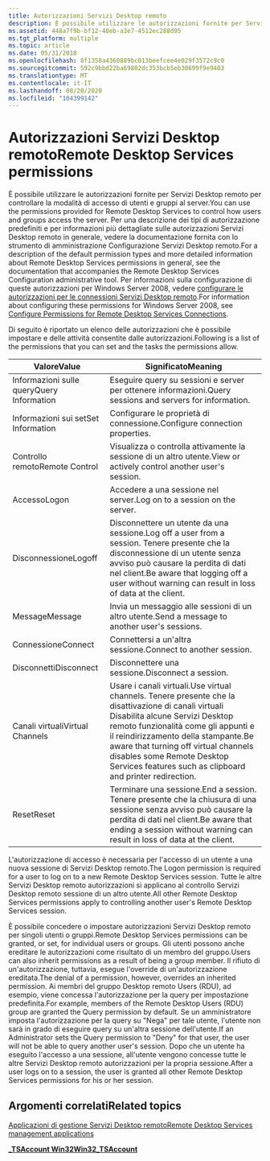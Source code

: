 ```yaml
---
title: Autorizzazioni Servizi Desktop remoto
description: È possibile utilizzare le autorizzazioni fornite per Servizi Desktop remoto per controllare la modalità di accesso di utenti e gruppi al server.
ms.assetid: 448a7f9b-bf12-48eb-a3e7-4512ec288d95
ms.tgt_platform: multiple
ms.topic: article
ms.date: 05/31/2018
ms.openlocfilehash: 8f1358a4360889bc013beefcee4e029f3572c9c0
ms.sourcegitcommit: 592c9bbd22ba69802dc353bcb5eb30699f9e9403
ms.translationtype: MT
ms.contentlocale: it-IT
ms.lasthandoff: 08/20/2020
ms.locfileid: "104399142"
---
```

# <a name="remote-desktop-services-permissions"></a><span data-ttu-id="3f771-103">Autorizzazioni Servizi Desktop remoto</span><span class="sxs-lookup"><span data-stu-id="3f771-103">Remote Desktop Services permissions</span></span>

<span data-ttu-id="3f771-104">È possibile utilizzare le autorizzazioni fornite per Servizi Desktop remoto per controllare la modalità di accesso di utenti e gruppi al server.</span><span class="sxs-lookup"><span data-stu-id="3f771-104">You can use the permissions provided for Remote Desktop Services to control how users and groups access the server.</span></span> <span data-ttu-id="3f771-105">Per una descrizione dei tipi di autorizzazione predefiniti e per informazioni più dettagliate sulle autorizzazioni Servizi Desktop remoto in generale, vedere la documentazione fornita con lo strumento di amministrazione Configurazione Servizi Desktop remoto.</span><span class="sxs-lookup"><span data-stu-id="3f771-105">For a description of the default permission types and more detailed information about Remote Desktop Services permissions in general, see the documentation that accompanies the Remote Desktop Services Configuration administrative tool.</span></span> <span data-ttu-id="3f771-106">Per informazioni sulla configurazione di queste autorizzazioni per Windows Server 2008, vedere [configurare le autorizzazioni per le connessioni Servizi Desktop remoto](/previous-versions/windows/it-pro/windows-server-2008-R2-and-2008/cc753032(v=ws.11)).</span><span class="sxs-lookup"><span data-stu-id="3f771-106">For information about configuring these permissions for Windows Server 2008, see [Configure Permissions for Remote Desktop Services Connections](/previous-versions/windows/it-pro/windows-server-2008-R2-and-2008/cc753032(v=ws.11)).</span></span>

<span data-ttu-id="3f771-107">Di seguito è riportato un elenco delle autorizzazioni che è possibile impostare e delle attività consentite dalle autorizzazioni.</span><span class="sxs-lookup"><span data-stu-id="3f771-107">Following is a list of the permissions that you can set and the tasks the permissions allow.</span></span>



| <span data-ttu-id="3f771-108">Valore</span><span class="sxs-lookup"><span data-stu-id="3f771-108">Value</span></span>                        | <span data-ttu-id="3f771-109">Significato</span><span class="sxs-lookup"><span data-stu-id="3f771-109">Meaning</span></span>                                                                                                                                                               |
|------------------------------|-----------------------------------------------------------------------------------------------------------------------------------------------------------------------|
| <span data-ttu-id="3f771-110">Informazioni sulle query</span><span class="sxs-lookup"><span data-stu-id="3f771-110">Query Information</span></span><br/> | <span data-ttu-id="3f771-111">Eseguire query su sessioni e server per ottenere informazioni.</span><span class="sxs-lookup"><span data-stu-id="3f771-111">Query sessions and servers for information.</span></span><br/>                                                                                                                |
| <span data-ttu-id="3f771-112">Informazioni sui set</span><span class="sxs-lookup"><span data-stu-id="3f771-112">Set Information</span></span><br/>   | <span data-ttu-id="3f771-113">Configurare le proprietà di connessione.</span><span class="sxs-lookup"><span data-stu-id="3f771-113">Configure connection properties.</span></span><br/>                                                                                                                           |
| <span data-ttu-id="3f771-114">Controllo remoto</span><span class="sxs-lookup"><span data-stu-id="3f771-114">Remote Control</span></span><br/>    | <span data-ttu-id="3f771-115">Visualizza o controlla attivamente la sessione di un altro utente.</span><span class="sxs-lookup"><span data-stu-id="3f771-115">View or actively control another user's session.</span></span><br/>                                                                                                           |
| <span data-ttu-id="3f771-116">Accesso</span><span class="sxs-lookup"><span data-stu-id="3f771-116">Logon</span></span><br/>             | <span data-ttu-id="3f771-117">Accedere a una sessione nel server.</span><span class="sxs-lookup"><span data-stu-id="3f771-117">Log on to a session on the server.</span></span><br/>                                                                                                                         |
| <span data-ttu-id="3f771-118">Disconnessione</span><span class="sxs-lookup"><span data-stu-id="3f771-118">Logoff</span></span><br/>            | <span data-ttu-id="3f771-119">Disconnettere un utente da una sessione.</span><span class="sxs-lookup"><span data-stu-id="3f771-119">Log off a user from a session.</span></span> <span data-ttu-id="3f771-120">Tenere presente che la disconnessione di un utente senza avviso può causare la perdita di dati nel client.</span><span class="sxs-lookup"><span data-stu-id="3f771-120">Be aware that logging off a user without warning can result in loss of data at the client.</span></span><br/>                                  |
| <span data-ttu-id="3f771-121">Message</span><span class="sxs-lookup"><span data-stu-id="3f771-121">Message</span></span><br/>           | <span data-ttu-id="3f771-122">Invia un messaggio alle sessioni di un altro utente.</span><span class="sxs-lookup"><span data-stu-id="3f771-122">Send a message to another user's sessions.</span></span><br/>                                                                                                                 |
| <span data-ttu-id="3f771-123">Connessione</span><span class="sxs-lookup"><span data-stu-id="3f771-123">Connect</span></span><br/>           | <span data-ttu-id="3f771-124">Connettersi a un'altra sessione.</span><span class="sxs-lookup"><span data-stu-id="3f771-124">Connect to another session.</span></span><br/>                                                                                                                                |
| <span data-ttu-id="3f771-125">Disconnetti</span><span class="sxs-lookup"><span data-stu-id="3f771-125">Disconnect</span></span><br/>        | <span data-ttu-id="3f771-126">Disconnettere una sessione.</span><span class="sxs-lookup"><span data-stu-id="3f771-126">Disconnect a session.</span></span><br/>                                                                                                                                      |
| <span data-ttu-id="3f771-127">Canali virtuali</span><span class="sxs-lookup"><span data-stu-id="3f771-127">Virtual Channels</span></span><br/>  | <span data-ttu-id="3f771-128">Usare i canali virtuali.</span><span class="sxs-lookup"><span data-stu-id="3f771-128">Use virtual channels.</span></span> <span data-ttu-id="3f771-129">Tenere presente che la disattivazione di canali virtuali Disabilita alcune Servizi Desktop remoto funzionalità come gli appunti e il reindirizzamento della stampante.</span><span class="sxs-lookup"><span data-stu-id="3f771-129">Be aware that turning off virtual channels disables some Remote Desktop Services features such as clipboard and printer redirection.</span></span><br/> |
| <span data-ttu-id="3f771-130">Reset</span><span class="sxs-lookup"><span data-stu-id="3f771-130">Reset</span></span><br/>             | <span data-ttu-id="3f771-131">Terminare una sessione.</span><span class="sxs-lookup"><span data-stu-id="3f771-131">End a session.</span></span> <span data-ttu-id="3f771-132">Tenere presente che la chiusura di una sessione senza avviso può causare la perdita di dati nel client.</span><span class="sxs-lookup"><span data-stu-id="3f771-132">Be aware that ending a session without warning can result in loss of data at the client.</span></span><br/>                                                    |



 

<span data-ttu-id="3f771-133">L'autorizzazione di accesso è necessaria per l'accesso di un utente a una nuova sessione di Servizi Desktop remoto.</span><span class="sxs-lookup"><span data-stu-id="3f771-133">The Logon permission is required for a user to log on to a new Remote Desktop Services session.</span></span> <span data-ttu-id="3f771-134">Tutte le altre Servizi Desktop remoto autorizzazioni si applicano al controllo Servizi Desktop remoto sessione di un altro utente.</span><span class="sxs-lookup"><span data-stu-id="3f771-134">All other Remote Desktop Services permissions apply to controlling another user's Remote Desktop Services session.</span></span>

<span data-ttu-id="3f771-135">È possibile concedere o impostare autorizzazioni Servizi Desktop remoto per singoli utenti o gruppi.</span><span class="sxs-lookup"><span data-stu-id="3f771-135">Remote Desktop Services permissions can be granted, or set, for individual users or groups.</span></span> <span data-ttu-id="3f771-136">Gli utenti possono anche ereditare le autorizzazioni come risultato di un membro del gruppo.</span><span class="sxs-lookup"><span data-stu-id="3f771-136">Users can also inherit permissions as a result of being a group member.</span></span> <span data-ttu-id="3f771-137">Il rifiuto di un'autorizzazione, tuttavia, esegue l'override di un'autorizzazione ereditata.</span><span class="sxs-lookup"><span data-stu-id="3f771-137">The denial of a permission, however, overrides an inherited permission.</span></span> <span data-ttu-id="3f771-138">Ai membri del gruppo Desktop remoto Users (RDU), ad esempio, viene concessa l'autorizzazione per la query per impostazione predefinita.</span><span class="sxs-lookup"><span data-stu-id="3f771-138">For example, members of the Remote Desktop Users (RDU) group are granted the Query permission by default.</span></span> <span data-ttu-id="3f771-139">Se un amministratore imposta l'autorizzazione per la query su "Nega" per tale utente, l'utente non sarà in grado di eseguire query su un'altra sessione dell'utente.</span><span class="sxs-lookup"><span data-stu-id="3f771-139">If an Administrator sets the Query permission to "Deny" for that user, the user will not be able to query another user's session.</span></span> <span data-ttu-id="3f771-140">Dopo che un utente ha eseguito l'accesso a una sessione, all'utente vengono concesse tutte le altre Servizi Desktop remoto autorizzazioni per la propria sessione.</span><span class="sxs-lookup"><span data-stu-id="3f771-140">After a user logs on to a session, the user is granted all other Remote Desktop Services permissions for his or her session.</span></span>

## <a name="related-topics"></a><span data-ttu-id="3f771-141">Argomenti correlati</span><span class="sxs-lookup"><span data-stu-id="3f771-141">Related topics</span></span>

<dl> <dt>

[<span data-ttu-id="3f771-142">Applicazioni di gestione Servizi Desktop remoto</span><span class="sxs-lookup"><span data-stu-id="3f771-142">Remote Desktop Services management applications</span></span>](terminal-services-management-applications.md)
</dt> <dt>

[<span data-ttu-id="3f771-143">**\_TSAccount Win32**</span><span class="sxs-lookup"><span data-stu-id="3f771-143">**Win32\_TSAccount**</span></span>](win32-tsaccount.md)
</dt> </dl>

 

